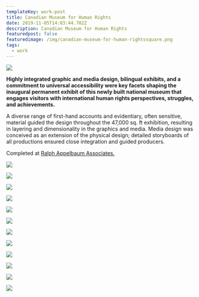 ```yaml
---
templateKey: work-post
title: Canadian Museum for Human Rights
date: 2019-11-05T14:03:44.702Z
description: Canadian Museum for Human Rights
featuredpost: false
featuredimage: /img/canadian-museum-for-human-rightssquare.png
tags:
  - work
---
```

![](/img/cmhr1.jpg)

**Highly integrated graphic and media design, bilingual exhibits, and a commitment to universal accessibility were key facets shaping the inaugural permanent exhibit of this newly built national museum that engages visitors with international human rights perspectives, struggles, and achievements.** 

A diverse range of first-hand accounts and evidentiary, often sensitive, material guided the design throughout the 47,000 sq. ft exhibition, resulting in layering and dimensionality in the graphics and media. Media design was conceived as an extension of the physical design; detailed storyboards of all productions ensured close integration and guided producers.

Completed at [Ralph Appelbaum Associates.](http://www.raany.com/)

![](/img/cmhr2.png)

![](/img/cmhr3.png)

![](/img/cmhr4.png)

![](/img/cmhr5.png)

![](/img/cmhr6.png)

![](/img/cmhr7.png)

![](/img/cmhr8.png)

![](/img/cmhr9.png)

![](/img/cmhr10.png)

![](/img/cmhr11.png)

![](/img/cmhr12.png)

![](/img/cmhr13.png)
